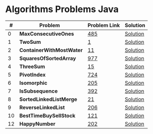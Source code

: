 # Algorithms Problems Java

| # | Problem  | Problem Link | Solution |
|---|-------------------------------------------------|-------|-----------------------------------------------------------------------------------------------------|
| 0 | <b>MaxConsecutiveOnes</b>  <br>             | [485](https://leetcode.com/problems/max-consecutive-ones/)| [Solution](https://github.com/kj-grogu/Data_Structures_Algorithms_Java/blob/main/src/MaxConsecutiveOnes.java)|
| 1 | <b>TwoSum</b>  <br>             | [1](https://leetcode.com/problems/two-sum/)| [Solution](https://github.com/kj-grogu/Data_Structures_Algorithms_Java/blob/main/src/TwoSum.java)|
| 2 | <b>ContainerWithMostWater</b>  <br>             | [11](https://leetcode.com/problems/container-with-most-water/)| [Solution](https://github.com/kj-grogu/Data_Structures_Algorithms_Java/blob/main/src/ContainerWithMostWater.java)|
| 3 | <b>SquaresOfSortedArray</b>  <br>             | [977](https://leetcode.com/problems/squares-of-a-sorted-array/)| [Solution](https://github.com/kj-grogu/Data_Structures_Algorithms_Java/blob/main/src/SquaresOfSortedArray.java)|
| 4 | <b>ThreeSum</b>  <br>             | [15](https://leetcode.com/problems/3sum/)| [Solution](https://github.com/kj-grogu/Data_Structures_Algorithms_Java/blob/main/src/ThreeSum.java)|
| 5 | <b>PivotIndex</b>  <br>             | [724](https://leetcode.com/problems/find-pivot-index/)| [Solution](https://github.com/kj-grogu/Data_Structures_Algorithms_Java/blob/main/src/PivotIndex.java)|
| 6 | <b>Isomorphic</b>  <br>             | [205](https://leetcode.com/problems/isomorphic-strings/)| [Solution](https://github.com/kj-grogu/Data_Structures_Algorithms_Java/blob/main/src/Isomorphic.java)|
| 7 | <b>IsSubsequence</b>  <br>             | [392](https://leetcode.com/problems/is-subsequence/)| [Solution](https://github.com/kj-grogu/Data_Structures_Algorithms_Java/blob/main/src/IsSubsequence.java)|
| 8 | <b>SortedLinkedListMerge</b>  <br>             | [21](https://leetcode.com/problems/merge-two-sorted-lists/)| [Solution](https://github.com/kj-grogu/Data_Structures_Algorithms_Java/blob/main/src/SortedLinkedListMerge.java)|
| 9 | <b>ReverseLinkedList</b>  <br>             | [206](https://leetcode.com/problems/reverse-linked-list/)| [Solution](https://github.com/kj-grogu/Data_Structures_Algorithms_Java/blob/main/src/ReverseLinkedList.java)|
| 10 | <b>BestTimeBuySellStock</b>  <br>             | [121](https://leetcode.com/problems/best-time-to-buy-and-sell-stock/)| [Solution](https://github.com/kj-grogu/Data_Structures_Algorithms_Java/blob/main/src/BestTimeBuySellStockt.java)|
| 12 | <b>HappyNumber</b>  <br>             | [202](https://leetcode.com/problems/happy-number/submissions/)| [Solution](https://github.com/kj-grogu/Data_Structures_Algorithms_Java/blob/main/src/HappyNumber.java)|